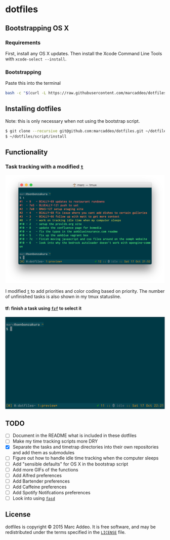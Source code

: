 # dotfiles

## Bootstrapping OS X

### Requirements

First, install any OS X updates. Then install the Xcode Command Line Tools with
`xcode-select --install`.

### Bootstrapping

Paste this into the terminal

```bash
bash -c "$(curl -L https://raw.githubusercontent.com/marcaddeo/dotfiles/master/script/bootstrap)"
```

## Installing dotfiles
Note: this is only necessary when not using the bootstrap script.

```bash
$ git clone --recursive git@github.com:marcaddeo/dotfiles.git ~/dotfiles
$ ~/dotfiles/script/install
```

## Functionality

### Task tracking with a modified [`t`]
![](https://github.com/marcaddeo/dotfiles/blob/master/images/screenshots/t.png)

I modified [`t`] to add priorities and color coding based on priority. The number
of unfinished tasks is also shown in my tmux statusline.

#### tf: finish a task using [`fzf`] to select it
![](https://github.com/marcaddeo/dotfiles/blob/master/images/screenshots/tf.gif)

## TODO
- [ ] Document in the README what is included in these dotfiles
- [ ] Make my time tracking scripts more DRY
- [x] Separate the tasks and timetrap directories into their own repositories and add them as submodules
- [ ] Figure out how to handle idle time tracking when the computer sleeps
- [ ] Add "sensible defaults" for OS X in the bootstrap script
- [ ] Add more GIFs of the functions
- [ ] Add Alfred preferences
- [ ] Add Bartender preferences
- [ ] Add Caffeine preferences
- [ ] Add Spotify Notifcations preferences
- [ ] Look into using [`fasd`]

## License
dotfiles is copyright © 2015 Marc Addeo. It is free software, and may be
redistributed under the terms specified in the [`LICENSE`] file.

[`LICENSE`]: /LICENSE
[`t`]: https://github.com/sjl/t
[`fzf`]: https://github.com/junegunn/fzf
[`fasd`]: https://github.com/clvv/fasd
